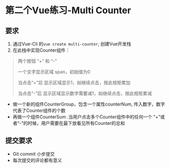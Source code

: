 ﻿# 第二个Vue练习-Multi Counter

## 要求

1. 通过Vue-Cli 的`vue create multi-counter`, 创建Vue开发栈
2. 在此栈中实现Counter组件：

> 两个按钮 “+” 和 “-”
>
> 一个文字显示区域 span，初始值为0
>
> 当点击“+”后 显示区域显示1，如继续点击，按此规矩累加
>
> 当点击“-”后 显示区域显示数字需要减1，如继续点击，按此规矩累减

- 做一个新的组件CounterGroup，包含一个属性counterNum, 传入数字，数字代表了Counter组件的个数
- 再做一个组件CounterSum .当用户点击多个Counter组件中的任何一个 “+”或者“-”的时候，用户需要在最下放看见所有Counter的总和

## 提交要求
- Git commit 小步提交
- 每次提交的评论都有意义
